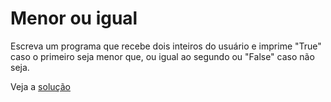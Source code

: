 # Menor ou igual

Escreva um programa que recebe dois inteiros do usuário e imprime "True" caso o
primeiro seja menor que, ou igual ao segundo ou "False" caso não seja.

Veja a [solução](./solucoes/10-menor-ou-igual.go)